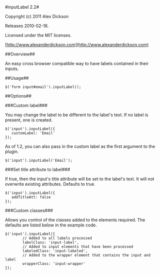 #inputLabel 2.2#

Copyright (c) 2011 Alex Dickson

Releases 2010-02-16.

Licensed under the MIT licenses.

[http://www.alexanderdickson.com](http://www.alexanderdickson.com)

##Overview##

An easy cross browser compatible way to have labels contained in their inputs.

##Usage##

    $('form input#email').inputLabel();

##Options##

###Custom label###

You may change the label to be different to the label's text. If no label is present, one is created.

    $('input').inputLabel({
       customLabel: 'Email'
    });

As of 1.2, you can also pass in the custom label as the first argument to the plugin.

    $('input').inputLabel('Email');

###Set title attribute to label###

If true, then the input's title attribute will be set to the label's text. It will not overwrite existing attributes. Defaults to true.

    $('input').inputLabel({
       addTitleAtt: false
    });

###Custom classes###

Allows you control of the classes added to the elements required. The defaults are listed below in the example code.

    $('input').inputLabel({
            // Added to all labels processed
            labelClass: 'input-label',
            // Added to input elements that have been processed
            labeledClass: 'input-labeled',
            // Added to the wrapper element that contains the input and label
            wrapperClass: 'input-wrapper'
    });